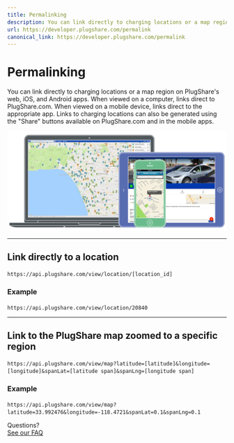 ```yaml
---
title: Permalinking
description: You can link directly to charging locations or a map region on PlugShare's web, iOS, and Android apps.
url: https://developer.plugshare.com/permalink
canonical_link: https://developer.plugshare.com/permalink
---
```

# Permalinking

You can link directly to charging locations or a map region on PlugShare's web, iOS, and Android apps. When viewed on a computer, links direct to PlugShare.com. When viewed on a mobile device, links direct to the appropriate app.
Links to charging locations can also be generated using the "Share" buttons available on PlugShare.com and in the mobile apps.

<img src="devices.png">

<hr>

## Link directly to a location

`https://api.plugshare.com/view/location/[location_id]`

### Example

`https://api.plugshare.com/view/location/20840`

<hr>

## Link to the PlugShare map zoomed to a specific region

`https://api.plugshare.com/view/map?latitude=[latitude]&longitude=[longitude]&spanLat=[latitude span]&spanLng=[longitude span]`

### Example

`https://api.plugshare.com/view/map?latitude=33.992476&longitude=-118.4721&spanLat=0.1&spanLng=0.1`

<div id="cta">
  <div class="prompt">
    Questions?
  </div>
  <a href="https://help.plugshare.com/hc/en-us/sections/4418960359699-PlugShare-Products-and-Services">
    <div class="button">
      See our FAQ
    </div>
  </a>
</div>